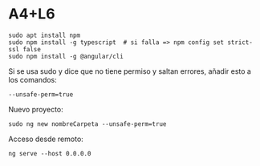 # A4+L6
    sudo apt install npm
    sudo npm install -g typescript  # si falla => npm config set strict-ssl false
    sudo npm install -g @angular/cli
  
  Si se usa sudo y dice que no tiene permiso y saltan errores, añadir esto a los comandos:
    
    --unsafe-perm=true
    
Nuevo proyecto:

    sudo ng new nombreCarpeta --unsafe-perm=true

Acceso desde remoto:

    ng serve --host 0.0.0.0
    
